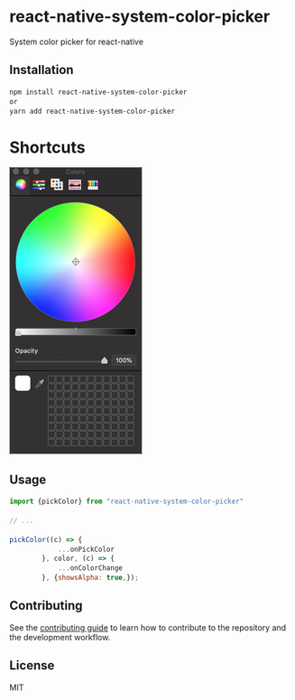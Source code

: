 # react-native-system-color-picker

System color picker for react-native

## Installation

```sh
npm install react-native-system-color-picker
or
yarn add react-native-system-color-picker
```

# Shortcuts
![open](https://raw.githubusercontent.com/RockyF/react-native-system-color-picker/master/assets/shortcut0.png)

## Usage

```js
import {pickColor} from "react-native-system-color-picker"

// ...

pickColor((c) => {
			...onPickColor
		}, color, (c) => {
			...onColorChange
		}, {showsAlpha: true,});
```

## Contributing

See the [contributing guide](CONTRIBUTING.md) to learn how to contribute to the repository and the development workflow.

## License

MIT

